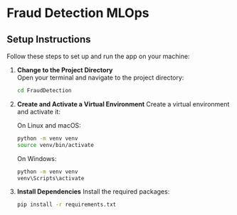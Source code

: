 # Fraud Detection MLOps


## Setup Instructions

Follow these steps to set up and run the app on your machine:

1. **Change to the Project Directory**  
    Open your terminal and navigate to the project directory:
    ```bash
    cd FraudDetection
    ```
2. **Create and Activate a Virtual Environment**
    Create a virtual environment and activate it:

    On Linux and macOS:

    ```bash
    python -m venv venv
    source venv/bin/activate
    ```
    On Windows:

    ```bash
    python -m venv venv
    venv\Scripts\activate
    ```

3. **Install Dependencies**
    Install the required packages:

    ```bash
    pip install -r requirements.txt
    ```